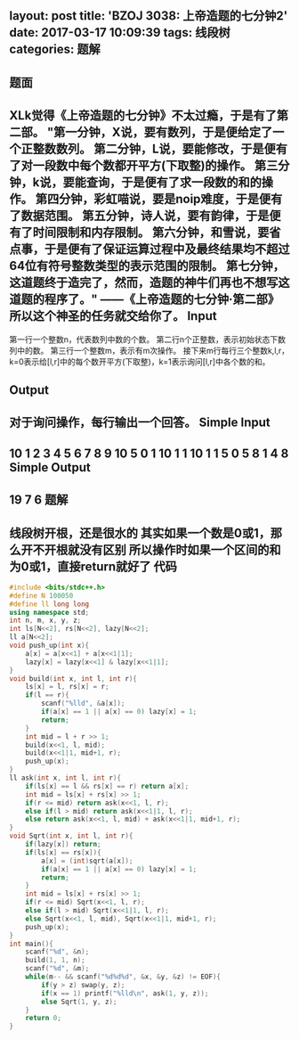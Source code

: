 layout: post
title: 'BZOJ 3038: 上帝造题的七分钟2'
date: 2017-03-17 10:09:39
tags: 线段树
categories: 题解
---
题面
-------------
XLk觉得《上帝造题的七分钟》不太过瘾，于是有了第二部。
"第一分钟，X说，要有数列，于是便给定了一个正整数数列。
第二分钟，L说，要能修改，于是便有了对一段数中每个数都开平方(下取整)的操作。
第三分钟，k说，要能查询，于是便有了求一段数的和的操作。
第四分钟，彩虹喵说，要是noip难度，于是便有了数据范围。
第五分钟，诗人说，要有韵律，于是便有了时间限制和内存限制。
第六分钟，和雪说，要省点事，于是便有了保证运算过程中及最终结果均不超过64位有符号整数类型的表示范围的限制。
第七分钟，这道题终于造完了，然而，造题的神牛们再也不想写这道题的程序了。"
——《上帝造题的七分钟·第二部》
所以这个神圣的任务就交给你了。
Input
-------------
第一行一个整数n，代表数列中数的个数。
第二行n个正整数，表示初始状态下数列中的数。
第三行一个整数m，表示有m次操作。
接下来m行每行三个整数k,l,r，k=0表示给[l,r]中的每个数开平方(下取整)，k=1表示询问[l,r]中各个数的和。

Output
-------------
对于询问操作，每行输出一个回答。
Simple Input
-------------
10
1 2 3 4 5 6 7 8 9 10
5
0 1 10
1 1 10
1 1 5
0 5 8
1 4 8
Simple Output
-------------
19
7
6
题解
-------------
线段树开根，还是很水的
其实如果一个数是0或1，那么开不开根就没有区别
所以操作时如果一个区间的和为0或1，直接return就好了
代码
-------------
```cpp
#include <bits/stdc++.h>
#define N 100050
#define ll long long
using namespace std;
int n, m, x, y, z;
int ls[N<<2], rs[N<<2], lazy[N<<2];
ll a[N<<2];
void push_up(int x){
	a[x] = a[x<<1] + a[x<<1|1];
	lazy[x] = lazy[x<<1] & lazy[x<<1|1];
}
void build(int x, int l, int r){
	ls[x] = l, rs[x] = r;
	if(l == r){
		scanf("%lld", &a[x]);
		if(a[x] == 1 || a[x] == 0) lazy[x] = 1;
		return;
	}
	int mid = l + r >> 1;
	build(x<<1, l, mid);
	build(x<<1|1, mid+1, r);
	push_up(x);
}
ll ask(int x, int l, int r){
	if(ls[x] == l && rs[x] == r) return a[x];
	int mid = ls[x] + rs[x] >> 1;
	if(r <= mid) return ask(x<<1, l, r);
	else if(l > mid) return ask(x<<1|1, l, r);
	else return ask(x<<1, l, mid) + ask(x<<1|1, mid+1, r);
}
void Sqrt(int x, int l, int r){
	if(lazy[x]) return;
	if(ls[x] == rs[x]){
		a[x] = (int)sqrt(a[x]);
		if(a[x] == 1 || a[x] == 0) lazy[x] = 1;
		return;
	}
	int mid = ls[x] + rs[x] >> 1;
	if(r <= mid) Sqrt(x<<1, l, r);
	else if(l > mid) Sqrt(x<<1|1, l, r);
	else Sqrt(x<<1, l, mid), Sqrt(x<<1|1, mid+1, r);
	push_up(x);
}
int main(){
	scanf("%d", &n);
	build(1, 1, n);
	scanf("%d", &m);
	while(m-- && scanf("%d%d%d", &x, &y, &z) != EOF){
		if(y > z) swap(y, z);
		if(x == 1) printf("%lld\n", ask(1, y, z));
		else Sqrt(1, y, z);
	}
	return 0;
}
```